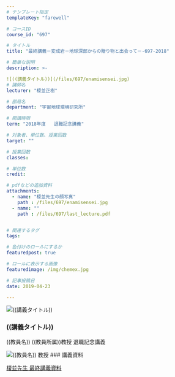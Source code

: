 ```yaml
---
# テンプレート指定
templateKey: "farewell"

# コースID
course_id: "697"

# タイトル
title: "最終講義－変成岩－地球深部からの贈り物と出会って－-697-2018"

# 簡単な説明
description: >-

![((講義タイトル))](/files/697/enamisensei.jpg) 
# 講師名
lecturer: "榎並正樹"

# 部局名
department: "宇宙地球環境研究所"

# 開講時限
term: "2018年度	退職記念講義"

# 対象者、単位数、授業回数
target: ""

# 授業回数
classes: 

# 単位数
credit: 

# pdfなどの追加資料
attachments: 
  - name: "榎並先生の顔写真" 
    path : /files/697/enamisensei.jpg
  - name: "" 
    path : /files/697/last_lecture.pdf


# 関連するタグ
tags:

# 色付けのロールにするか
featuredpost: true

# ロールに表示する画像
featuredimage: /img/chemex.jpg

# 記事投稿日
date: 2019-04-23

---
```


![((講義タイトル))](/files/697/enamisensei.jpg) 
### ((講義タイトル)) 

((教員名)) ((教員所属))教授 退職記念講義

![((教員名)) 教授](/files/697/enamisensei.jpg) ### 講義資料


[榎並先生 最終講義資料](/files/697/last_lecture.pdf) 
